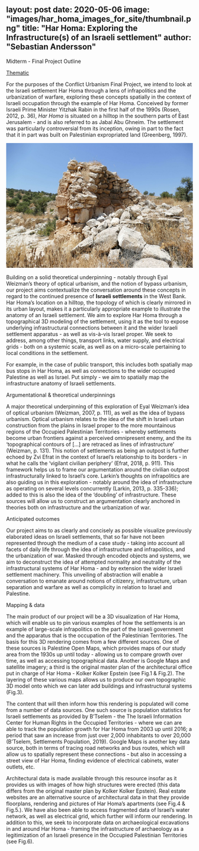 layout: post
date:   2020-05-06
image: "images/har_homa_images_for_site/thumbnail.png"
title:  "Har Homa: Exploring the Infrastructure(s) of an Israeli settlement"
author: "Sebastian Andersson"
---
Midterm - Final Project Outline

[Thematic](https://github.com/CenterForSpatialResearch/conflict_urbanism_sp2020)

For the purposes of the Conflict Urbanism Final Project, we intend to look at the Israeli settlement Har Homa through a lens of infrapolitics and the urbanization of warfare, exploring these concepts spatially in the context of Israeli occupation through the example of Har Homa. Conceived by former Israeli Prime Minister Yitzhak Rabin in the first half of the 1990s (Rosen, 2012, p. 36), *Har Homa* is situated on a hilltop in the southern parts of East Jerusalem - and is also referred to as Jabal Abu Ghneim. The settlement was particularly controversial from its inception, owing in part to the fact that it in part was built on Palestinian expropriated land (Greenberg, 1997).

![Jabal Abu Ghneim](images/har_homa_2.jpg)

Building on a solid theoretical underpinning - notably through Eyal Weizman’s theory of optical urbanism, and the notion of bypass urbanism, our project aims contextualize the conversation around these concepts in regard to the continued presence of **Israeli settlements** in the West Bank. Har Homa’s location on a hilltop, the topology of which is clearly mirrored in its urban layout, makes it a particularly appropriate example to illustrate the anatomy of an Israeli settlement. We aim to explore Har Homa through a topographical 3D modeling of the settlement, using it as the tool to expose underlying infrastructural connections between it and the wider Israeli settlement apparatus - as well as vis-à-vis Israel proper. We seek to address, among other things, transport links, water supply, and electrical grids - both on a systemic scale, as well as on a micro-scale pertaining to local conditions in the settlement.

For example, in the case of public transport, this includes both spatially map bus stops in Har Homa, as well as connections to the wider occupied Palestine as well as Israel. Put simply - we aim to spatially map the infrastructure anatomy of Israeli settlements.

Argumentational & theoretical underpinnings

A major theoretical underpinning of this exploration of Eyal Weizman’s idea of optical urbanism (Weizman, 2007, p. 111), as well as the idea of bypass urbanism. Optical urbanism relates to the idea of the shift in Israeli urban construction from the plains in Israel proper to the more mountainous regions of the Occupied Palestinian Territories - whereby settlements become urban frontiers against a perceived omnipresent enemy, and the its ‘topographical contours of [...] are retraced as lines of infrastructure’ (Weizman, p. 131). This notion of settlements as being an outpost is further echoed by Zvi Efrat in the context of Israel’s relationship to its borders - in what he calls the ‘vigilant civilian periphery’ (Efrat, 2018, p. 911). This framework helps us to frame our argumentation around the civilian outpost infrastructurally linked to Israel’s core. Larkin’s thoughts on infrapolitics are also guiding us in this exploration - notably around the idea of infrastructure as operating on several levels concurrently (Larkin, 2013, p. 335-336); added to this is also the idea of the ‘doubling’ of infrastructure. These sources will allow us to construct an argumentation clearly anchored in theories both on infrastructure and the urbanization of war.

Anticipated outcomes

Our project aims to as clearly and concisely as possible visualize previously elaborated ideas on Israeli settlements, that so far have not been represented through the medium of a case study - taking into account all facets of daily life through the idea of infrastructure and infrapolitics, and the urbanization of war. Masked through encoded objects and systems, we aim to deconstruct the idea of attempted normality and neutrality of the infrastructural systems of Har Homa - and by extension the wider Israeli settlement machinery. This unveiling of abstraction will enable a conversation to emanate around notions of citizenry, infrastructure, urban separation and warfare as well as complicity in relation to Israel and Palestine.

Mapping & data

The main product of our project will be a 3D visualization of Har Homa, which will enable us to pin various examples of how the settlements is an example of large-scale infrapolitics on the part of the Israeli government and the apparatus that is the occupation of the Palestinian Territories. The basis for this 3D rendering comes from a few different sources. One of these sources is Palestine Open Maps, which provides maps of our study area from the 1930s up until today - allowing us to compare growth over time, as well as accessing topographical data. Another is Google Maps and satellite imagery; a third is the original master plan of the architectural office put in charge of Har Homa - Kolker Kolker Epstein (see Fig.1 & Fig.2). The layering of these various maps allows us to produce our own topographic 3D model onto which we can later add buildings and infrastructural systems (Fig.3).

The content that will then inform how this rendering is populated will come from a number of data sources. One such source is population statistics for Israeli settlements as provided by B’Tselem - the The Israeli Information Center for Human Rights in the Occupied Territories - where we can are able to track the population growth for Har Homa from 2003 up until 2016; a period that saw an increase from just over 2,000 inhabitants to over 20,000 (B’Tselem, Settlements Population, 2019). Google Maps is another key data source, both in terms of tracing road networks and bus routes, which will allow us to spatially represent these connections - but also in accessing a street view of Har Homa, finding evidence of electrical cabinets, water outlets, etc.

Architectural data is made available through this resource insofar as it provides us with images of how high structures were erected (this data differs from the original master plan by Kolker Kolker Epstein). Real estate websites are an alternative source of architectural data in that they provide floorplans, rendering and pictures of Har Homa’s apartments (see Fig.4 & Fig.5.). We have also been able to access fragmented data of Israel’s water network, as well as electrical grid, which further will inform our rendering. In addition to this, we seek to incorporate data on archaeological excavations in and around Har Homa - framing the infrastructure of archaeology as a legitimization of an Israeli presence in the Occupied Palestinian Territories (see Fig.6).
